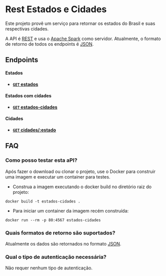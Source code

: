 # Rest Estados e Cidades

Este projeto provê um serviço para retornar os estados do Brasil e suas respectivas cidades.

A API é [REST](http://en.wikipedia.org/wiki/Representational_State_Transfer "RESTful")
e usa o [Apache Spark](http://oauth.net/ "OAuth") como servidor.
Atualmente, o formato de retorno de todos os endpoints é [JSON](http://json.org/ "JSON").

## Endpoints

#### Estados
- **[<code>GET</code> estados](https://github.com/seniocaires/estados-cidades/blob/master/endpoints/estados/GET_estados.md)**

#### Estados com cidades
- **[<code>GET</code> estados-cidades](https://github.com/seniocaires/estados-cidades/blob/master/endpoints/estados-cidades/GET_estados-cidades.md)**

#### Cidades
- **[<code>GET</code> cidades/:estado](https://github.com/seniocaires/estados-cidades/blob/master/endpoints/cidades/GET_cidades.md)**

## FAQ
### Como posso testar esta aPI?

Após fazer o download ou clonar o projeto, use o Docker para construir uma imagem e executar um container para testes.

- Construa a imagem executando o docker build no diretório raiz do projeto:
```shell
docker build -t estados-cidades .
```
- Para iniciar um container da imagem recém construída:
```shell
docker run --rm -p 80:4567 estados-cidades
```

### Quais formatos de retorno são suportados?
Atualmente os dados são retornados no formato [JSON](http://json.org/ "JSON").

### Qual o tipo de autenticação necessária?
Não requer nenhum tipo de autenticação.

